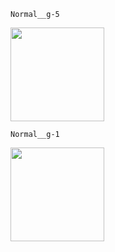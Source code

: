     Normal__g-5
[<img src= "https://user-images.githubusercontent.com/57319180/147974183-70c300d3-bb3f-4ef1-9bd3-21d4b7d45fa2.png" width="150" height = "150"/>](https://github.com/sajithlakshan/HTML_CSS_JS_PHP/tree/main/Bootstrap/Gutters/Normal%20___g/Normal__g-5)

    Normal__g-1
[<img src= "https://user-images.githubusercontent.com/57319180/147976060-7ff3163d-9c7a-4ff1-97f5-4b8cac8debfe.png" width="150" height = "150"/>](https://github.com/sajithlakshan/HTML_CSS_JS_PHP/tree/main/Bootstrap/Gutters/Normal%20___g/Normal__g-1)








